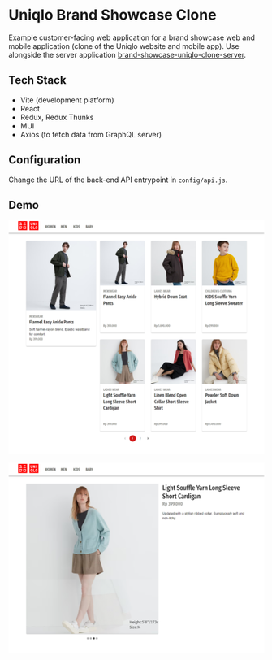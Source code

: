 # Uniqlo Brand Showcase Clone

Example customer-facing web application for a brand showcase web and mobile application (clone of the Uniqlo website and mobile app). Use alongside the server application [brand-showcase-uniqlo-clone-server](https://github.com/ValYauw/brand-showcase-uniqlo-clone-server).

## Tech Stack 

 - Vite (development platform)
 - React
 - Redux, Redux Thunks
 - MUI
 - Axios (to fetch data from GraphQL server)

## Configuration

Change the URL of the back-end API entrypoint in `config/api.js`.

## Demo

![Demo Screenshot](demo-homepage.PNG)

![Demo Screenshot](demo-detailedpage.PNG)
